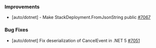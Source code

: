 ### Improvements

- [auto/dotnet] - Make StackDeployment.FromJsonString public
  [#7067](https://github.com/pulumi/pulumi/pull/7067)
  

### Bug Fixes

- [auto/dotnet] Fix deserialization of CancelEvent in .NET 5
  [#7051](https://github.com/pulumi/pulumi/pull/7051)
  